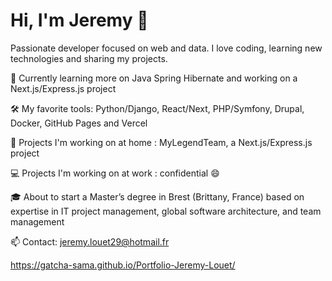 # Hi, I'm Jeremy 👋
Passionate developer focused on web and data. I love coding, learning new technologies and sharing my projects.

🌱 Currently learning more on Java Spring Hibernate and working on a Next.js/Express.js project

🛠️ My favorite tools: Python/Django, React/Next, PHP/Symfony, Drupal, Docker, GitHub Pages and Vercel

🚀 Projects I'm working on at home : MyLegendTeam, a Next.js/Express.js project

💻​ Projects I'm working on at work : confidential 😄​

🎓 About to start a Master’s degree in Brest (Brittany, France) based on expertise in IT project management, global software architecture, and team management

📫 Contact: jeremy.louet29@hotmail.fr

https://gatcha-sama.github.io/Portfolio-Jeremy-Louet/

